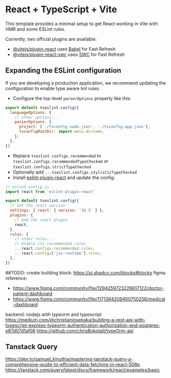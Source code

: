 # React + TypeScript + Vite

This template provides a minimal setup to get React working in Vite with HMR and some ESLint rules.

Currently, two official plugins are available:

- [@vitejs/plugin-react](https://github.com/vitejs/vite-plugin-react/blob/main/packages/plugin-react/README.md) uses [Babel](https://babeljs.io/) for Fast Refresh
- [@vitejs/plugin-react-swc](https://github.com/vitejs/vite-plugin-react-swc) uses [SWC](https://swc.rs/) for Fast Refresh

## Expanding the ESLint configuration

If you are developing a production application, we recommend updating the configuration to enable type aware lint rules:

- Configure the top-level `parserOptions` property like this:

```js
export default tseslint.config({
  languageOptions: {
    // other options...
    parserOptions: {
      project: ['./tsconfig.node.json', './tsconfig.app.json'],
      tsconfigRootDir: import.meta.dirname,
    },
  },
})
```

- Replace `tseslint.configs.recommended` to `tseslint.configs.recommendedTypeChecked` or `tseslint.configs.strictTypeChecked`
- Optionally add `...tseslint.configs.stylisticTypeChecked`
- Install [eslint-plugin-react](https://github.com/jsx-eslint/eslint-plugin-react) and update the config:

```js
// eslint.config.js
import react from 'eslint-plugin-react'

export default tseslint.config({
  // Set the react version
  settings: { react: { version: '18.3' } },
  plugins: {
    // Add the react plugin
    react,
  },
  rules: {
    // other rules...
    // Enable its recommended rules
    ...react.configs.recommended.rules,
    ...react.configs['jsx-runtime'].rules,
  },
})
```

##TODO:
create building block: https://ui.shadcn.com/blocks#blocks
figma reference: 
- https://www.figma.com/community/file/1294259723229617122/doctor-patient-dashboard
- https://www.figma.com/community/file/1171394209400750256/medical-dashboard


backend: nodejs with typeorm and typescript
https://medium.com/@christianinyekaka/building-a-rest-api-with-typescript-express-typeorm-authentication-authorization-and-postgres-e87d07d1af08
https://github.com/chrisBokotaII/typeOrm-api


## Tanstack Query
https://dev.to/samuel_kinuthia/mastering-tanstack-query-a-comprehensive-guide-to-efficient-data-fetching-in-react-508p
https://tanstack.com/query/latest/docs/framework/react/examples/basic
